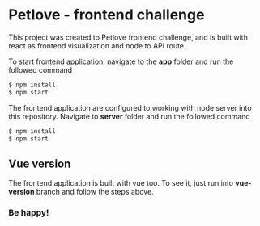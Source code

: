 # Petlove - frontend challenge

This project was created to Petlove frontend challenge, and is built with react as frontend visualization and node to API route.

To start frontend application, navigate to the **app** folder and run the followed command

```bash
$ npm install
$ npm start
```

The frontend application are configured to working with node server into this repository. Navigate to **server** folder and run the followed command

```bash
$ npm install
$ npm start
```

## Vue version

The frontend application is built with vue too. To see it, just run into **vue-version** branch and follow the steps above.

### Be happy!